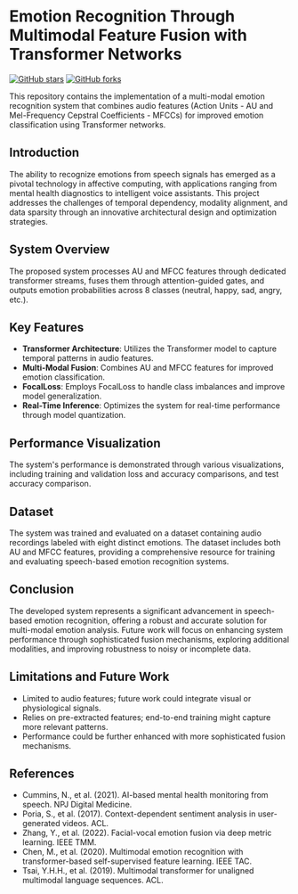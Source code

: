 # Emotion Recognition Through Multimodal Feature Fusion with Transformer Networks

[![GitHub stars](https://img.shields.io/github/stars/yangchuang/Emotion-Recognition-Through-Multimodal-Feature-Fusion.svg?style=social&label=Stars)](https://github.com/yangchuang/Emotion-Recognition-Through-Multimodal-Feature-Fusion)
[![GitHub forks](https://img.shields.io/github/forks/yangchuang/Emotion-Recognition-Through-Multimodal-Feature-Fusion.svg?style=social&label=Fork)](https://github.com/yangchuang/Emotion-Recognition-Through-Multimodal-Feature-Fusion/fork)

This repository contains the implementation of a multi-modal emotion recognition system that combines audio features (Action Units - AU and Mel-Frequency Cepstral Coefficients - MFCCs) for improved emotion classification using Transformer networks.

## Introduction

The ability to recognize emotions from speech signals has emerged as a pivotal technology in affective computing, with applications ranging from mental health diagnostics to intelligent voice assistants. This project addresses the challenges of temporal dependency, modality alignment, and data sparsity through an innovative architectural design and optimization strategies.

## System Overview

The proposed system processes AU and MFCC features through dedicated transformer streams, fuses them through attention-guided gates, and outputs emotion probabilities across 8 classes (neutral, happy, sad, angry, etc.).

## Key Features

- **Transformer Architecture**: Utilizes the Transformer model to capture temporal patterns in audio features.
- **Multi-Modal Fusion**: Combines AU and MFCC features for improved emotion classification.
- **FocalLoss**: Employs FocalLoss to handle class imbalances and improve model generalization.
- **Real-Time Inference**: Optimizes the system for real-time performance through model quantization.

## Performance Visualization

The system's performance is demonstrated through various visualizations, including training and validation loss and accuracy comparisons, and test accuracy comparison.

## Dataset

The system was trained and evaluated on a dataset containing audio recordings labeled with eight distinct emotions. The dataset includes both AU and MFCC features, providing a comprehensive resource for training and evaluating speech-based emotion recognition systems.

## Conclusion

The developed system represents a significant advancement in speech-based emotion recognition, offering a robust and accurate solution for multi-modal emotion analysis. Future work will focus on enhancing system performance through sophisticated fusion mechanisms, exploring additional modalities, and improving robustness to noisy or incomplete data.

## Limitations and Future Work

- Limited to audio features; future work could integrate visual or physiological signals.
- Relies on pre-extracted features; end-to-end training might capture more relevant patterns.
- Performance could be further enhanced with more sophisticated fusion mechanisms.

## References

- Cummins, N., et al. (2021). AI-based mental health monitoring from speech. NPJ Digital Medicine.
- Poria, S., et al. (2017). Context-dependent sentiment analysis in user-generated videos. ACL.
- Zhang, Y., et al. (2022). Facial-vocal emotion fusion via deep metric learning. IEEE TMM.
- Chen, M., et al. (2020). Multimodal emotion recognition with transformer-based self-supervised feature learning. IEEE TAC.
- Tsai, Y.H.H., et al. (2019). Multimodal transformer for unaligned multimodal language sequences. ACL.


